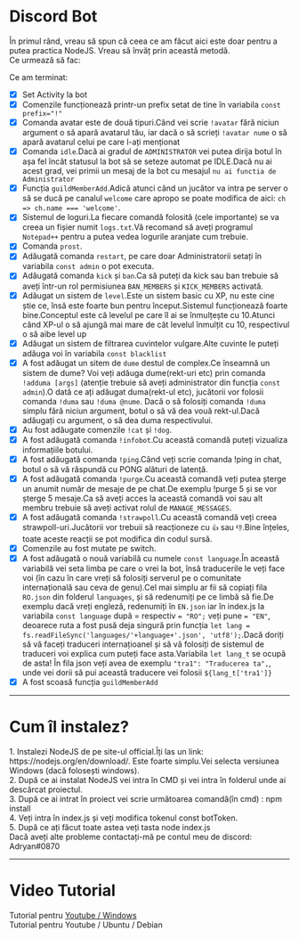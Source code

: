 <h1>Discord Bot</h1>
În primul rând, vreau să spun că ceea ce am făcut aici este doar pentru a putea practica NodeJS. Vreau să învăț prin această metodă.<br>
Ce urmează să fac:

Ce am terminat:<br>
- [x] Set Activity la bot<br>
- [x] Comenzile funcționează printr-un prefix setat de tine în variabila `const prefix="!"`<br>
- [x] Comanda avatar este de două tipuri.Când vei scrie `!avatar` fără niciun argument o să apară avatarul tău, iar dacă o să scrieți `!avatar nume` o să apară avatarul celui pe care l-ați menționat<br>
- [x] Comanda `idle`.Dacă ai gradul de `ADMINISTRATOR` vei putea dirija botul în așa fel încât statusul la bot să se seteze automat pe IDLE.Dacă nu ai acest grad, vei primii un mesaj de la bot cu mesajul `nu ai functia de Administrator`<br>
- [x] Funcția `guildMemberAdd`.Adică atunci când un jucător va intra pe server o să se ducă pe canalul `welcome` care apropo se poate modifica de aici: `ch => ch.name === 'welcome'`.<br>
- [x] Sistemul de loguri.La fiecare comandă folosită (cele importante) se va creea un fișier numit `logs.txt`.Vă recomand să aveți programul `Notepad++` pentru a putea vedea logurile aranjate cum trebuie.<br>
- [x] Comanda `prost`.
- [x] Adăugată comanda `restart`, pe care doar Administratorii setați în variabila `const admin` o pot executa.
- [x] Adăugată comanda `kick` și `ban`.Ca să puteți da kick sau ban trebuie să aveți într-un rol permisiunea `BAN_MEMBERS` și `KICK_MEMBERS` activată.
- [x] Adăugat un sistem de `level`.Este un sistem basic cu XP, nu este cine știe ce, însă este foarte bun pentru început.Sistemul funcționează foarte bine.Conceptul este că levelul pe care îl ai se înmulțește cu 10.Atunci când XP-ul o să ajungă mai mare de cât levelul înmulțit cu 10, respectivul o să aibe level up
- [x] Adăugat un sistem de filtrarea cuvintelor vulgare.Alte cuvinte le puteți adăuga voi în variabila `const blacklist`
- [x] A fost adăugat un sitem de `dume` destul de complex.Ce înseamnă un sistem de dume? Voi veți adăuga dume(rekt-uri etc) prin comanda `!adduma [args]` (atenție trebuie să aveți administrator din funcția `const admin`).O dată ce ați adăugat duma(rekt-ul etc), jucătorii vor folosii comanda `!duma` sau `!duma @nume`. Dacă o să folosiți comanda `!duma` simplu fără niciun argument, botul o să vă dea vouă rekt-ul.Dacă adăugați cu argument, o să dea duma respectivului.
- [x] Au fost adăugate comenzile `!cat` și `!dog`.
- [x] A fost adăugată comanda `!infobot`.Cu această comandă puteți vizualiza informațiile botului.
- [x] A fost adăugată comanda `!ping`.Când veți scrie comanda !ping in chat, botul o să vă răspundă cu PONG alături de latență.
- [x] A fost adăugată comanda `!purge`.Cu această comandă veți putea șterge un anumit număr de mesaje de pe chat.De exemplu !purge 5 și se vor șterge 5 mesaje.Ca să aveți acces la această comandă voi sau alt membru trebuie să aveți activat rolul de `MANAGE_MESSAGES`.
- [x] A fost adăugată comanda `!strawpoll`.Cu această comandă veți creea strawpoll-uri.Jucătorii vor trebuii să reacționeze cu `👍` sau `👎`.Bine înțeles, toate aceste reacții se pot modifica din codul sursă.
- [x] Comenzile au fost mutate pe switch.
- [x] A fost adăugată o nouă variabilă cu numele `const language`.În această variabilă vei seta limba pe care o vrei la bot, însă traducerile le veți face voi (în cazu în care vreți să folosiți serverul pe o comunitate internațională sau ceva de genu).Cel mai simplu ar fii să copiați fila `RO.json` din folderul `languages`, și să redenumiți pe ce limbă să fie.De exemplu dacă vreți engleză, redenumiți în `EN.json` iar în index.js la variabila `const language` după = respectiv `= "RO";` veți pune `= "EN"`, deoarece ruta a fost pusă deja singură prin funcția `let lang = fs.readFileSync('languages/'+language+'.json', 'utf8');`.Dacă doriți să vă faceți traduceri internațioanel și să vă folosiți de sistemul de traduceri voi explica cum puteți face asta.Variabila `let lang_t` se ocupă de asta! În fila json veți avea de exemplu `"tra1": "Traducerea ta",`, unde vei dorii să pui această traducere vei folosii `${lang_t['tra1']}`
- [x] A fost scoasă funcția `guildMemberAdd`

<hr>  
<h1>Cum îl instalez?</h1>
  1. Instalezi NodeJS de pe site-ul official.Îți las un link: https://nodejs.org/en/download/. Este foarte simplu.Vei selecta versiunea Windows (dacă folosești windows).<br>
  2. După ce ai instalat NodeJS vei intra în CMD și vei intra în folderul unde ai descărcat proiectul.<br>
  3. După ce ai intrat în proiect vei scrie următoarea comandă(în cmd) : npm install<br>
  4. Veți intra în index.js și veți modifica tokenul const botToken.<br>
  5. După ce ați făcut toate astea veți tasta node index.js<br>
  Dacă aveți alte probleme contactați-mă pe contul meu de discord: Adryan#0870<br>
<hr>
  <h1>Video Tutorial</h1>
  Tutorial pentru <a href="https://www.youtube.com/watch?v=lXWJKSfSTTU">Youtube / Windows</a><br>
  Tutorial pentru Youtube / Ubuntu / Debian
